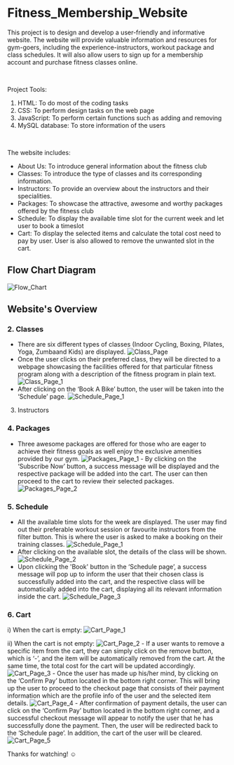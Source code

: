 # Fitness_Membership_Website
This project is to design and develop a user-friendly and informative website. The website will provide valuable information and resources for gym-goers, including the experience-instructors, workout package and class schedules. It will also allow users to sign up for a membership account and purchase fitness classes online.

<br>

Project Tools:
1) HTML: To do most of the coding tasks
2) CSS: To perform design tasks on the web page
3) JavaScript: To perform certain functions such as adding and removing
4) MySQL database: To store information of the users

<br>

The website includes:
- About Us: To introduce general information about the fitness club
- Classes: To introduce the type of classes and its corresponding information.
- Instructors: To provide an overview about the instructors and their specialities.
- Packages: To showcase the attractive, awesome and worthy packages offered by the fitness club
- Schedule: To display the available time slot for the current week and let user to book a timeslot
- Cart: To display the selected items and calculate the total cost need to pay by user. User is also allowed to remove the unwanted slot in the cart.

## Flow Chart Diagram
![Flow_Chart](/images/Flow_Chart.png)

## Website's Overview
### 2. Classes
   - There are six different types of classes (Indoor Cycling, Boxing, Pilates, Yoga, Zumbaand Kids) are displayed.
   ![Class_Page](images/Class_Page.png)
   - Once the user clicks on their preferred class, they will be directed to a webpage showcasing the facilities offered for that particular fitness program along with a description of the fitness program in plain text.
   ![Class_Page_1](images/Class_Page_1.png)
   - After clicking on the ‘Book A Bike’ button, the user will be taken into the ‘Schedule’ page.
   ![Schedule_Page_1](images/Schedule_Page_1.png)

3. Instructors
   
### 4. Packages
   - Three awesome packages are offered for those who are eager to achieve their fitness goals as well enjoy the exclusive amenities provided by our gym. 
    ![Packages_Page_1](images/Packages_Page_1.png)
    - By clicking on the ‘Subscribe Now’ button, a success message will be displayed and the respective package will be added into the cart. The user can then proceed to the cart to review their selected packages.
    ![Packages_Page_2](images/Packages_Page_2.png)

### 5. Schedule
   - All the available time slots for the week are displayed. The user may find out their preferable workout session or favourite instructors from the filter button. This is where the user is asked to make a booking on their training classes.
   ![Schedule_Page_1](images/Schedule_Page_1.png)
   - After clicking on the available slot, the details of the class will be shown.
   ![Schedule_Page_2](images/Schedule_Page_2.png)
   - Upon clicking the 'Book' button in the ‘Schedule page’, a success message will pop up to inform the user that their chosen class is successfully added into the cart, and the respective class will be automatically added into the cart, displaying all its relevant information inside the cart.
   ![Schedule_Page_3](images/Schedule_Page_3.png)

### 6. Cart
   i) When the cart is empty:
   ![Cart_Page_1](images/Cart_Page_1.png)

   ii) When the cart is not empty:
   ![Cart_Page_2](images/Cart_Page_2.png)
      - If a user wants to remove a specific item from the cart, they can simply click on the remove button, which is ‘-’, and the item will be automatically removed from the cart. At the same time, the total cost for the cart will be updated accordingly.
      ![Cart_Page_3](images/Cart_Page_3.png)
      - Once the user has made up his/her mind, by clicking on the ‘Confirm Pay’ button located in the bottom right corner. This will bring up the user to proceed to the checkout page that consists of their payment information which are the profile info of the user and the selected item details.
      ![Cart_Page_4](images/Cart_Page_4.png)
      - After confirmation of payment details, the user can click on the ‘Confirm Pay’ button located in the bottom right corner, and a successful checkout message will appear to notify the user that he has successfully done the payment. Then, the user will be redirected back to the ‘Schedule page’. In addition, the cart of the user will be cleared.
      ![Cart_Page_5](images/Cart_Page_5.png)


Thanks for watching! :relaxed:
